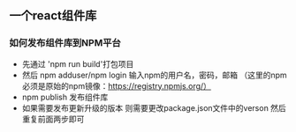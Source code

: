 
## 一个react组件库

### 如何发布组件库到NPM平台

* 先通过 'npm run build'打包项目
* 然后 npm adduser/npm login 输入npm的用户名，密码，邮箱 （这里的npm 必须是原始的npm镜像：https://registry.npmjs.org/）
* npm publish 发布组件库
* 如果需要发布更新升级的版本 则需要更改package.json文件中的verson  然后重复前面两步即可
